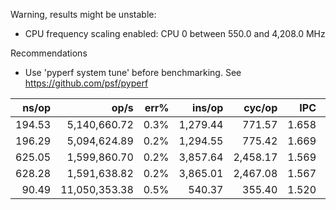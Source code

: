 Warning, results might be unstable:
* CPU frequency scaling enabled: CPU 0 between 550.0 and 4,208.0 MHz

Recommendations
* Use 'pyperf system tune' before benchmarking. See https://github.com/psf/pyperf

|               ns/op |                op/s |    err% |          ins/op |          cyc/op |    IPC |         bra/op |   miss% |     total | benchmark
|--------------------:|--------------------:|--------:|----------------:|----------------:|-------:|---------------:|--------:|----------:|:----------
|              194.53 |        5,140,660.72 |    0.3% |        1,279.44 |          771.57 |  1.658 |         160.05 |    7.0% |      0.02 | `wgs_gcj`
|              196.29 |        5,094,624.89 |    0.2% |        1,294.55 |          775.42 |  1.669 |         162.05 |    6.9% |      0.02 | `gcj_wgs`
|              625.05 |        1,599,860.70 |    0.2% |        3,857.64 |        2,458.17 |  1.569 |         488.67 |    5.6% |      0.07 | `gcj_wgs_bored`
|              628.28 |        1,591,638.82 |    0.2% |        3,865.01 |        2,467.08 |  1.567 |         489.52 |    5.6% |      0.08 | `bd_wgs_bored`
|               90.49 |       11,050,353.38 |    0.5% |          540.37 |          355.40 |  1.520 |          77.20 |    5.4% |      0.01 | `gcj_bd`
